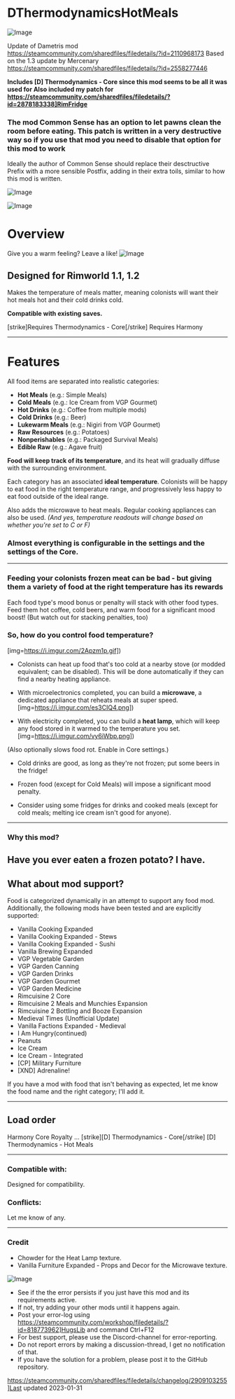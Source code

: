 # DThermodynamicsHotMeals

![Image](https://i.imgur.com/buuPQel.png)

Update of Dametris mod
https://steamcommunity.com/sharedfiles/filedetails/?id=2110968173
Based on the 1.3 update by Mercenary
https://steamcommunity.com/sharedfiles/filedetails/?id=2558277446

**Includes [D] Thermodynamics - Core since this mod seems to be all it was used for
Also included my patch for https://steamcommunity.com/sharedfiles/filedetails/?id=2878183338]RimFridge**

### The mod Common Sense has an option to let pawns clean the room before eating. This patch is written in a very destructive way so if you use that mod you need to disable that option for this mod to work

Ideally the author of Common Sense should replace their desctructive Prefix with a more sensible Postfix, adding in their extra toils, similar to how this mod is written.

![Image](https://i.imgur.com/pufA0kM.png)

	
![Image](https://i.imgur.com/Z4GOv8H.png)

# Overview

Give you a warm feeling? Leave a like!
![Image](https://i.imgur.com/FcAqtoA.png)


## Designed for Rimworld 1.1, 1.2 


Makes the temperature of meals matter, meaning colonists will want their hot meals hot and their cold drinks cold.

**Compatible with existing saves.**

[strike]Requires Thermodynamics - Core[/strike]
Requires Harmony

----------------------------------------------------------------------------------------------------
# Features


All food items are separated into realistic categories:


- **Hot Meals** (e.g.: Simple Meals)
- **Cold Meals** (e.g.: Ice Cream from VGP Gourmet)
- **Hot Drinks** (e.g.: Coffee from multiple mods)
- **Cold Drinks** (e.g.: Beer)
- **Lukewarm Meals** (e.g.: Nigiri from VGP Gourmet)
- **Raw Resources** (e.g.: Potatoes)
- **Nonperishables** (e.g.: Packaged Survival Meals)
- **Edible Raw** (e.g.: Agave fruit)



**Food will keep track of its temperature**, and its heat will gradually diffuse with the surrounding environment.

Each category has an associated **ideal temperature**. Colonists will be happy to eat food in the right temperature range, and progressively less happy to eat food outside of the ideal range.

Also adds the microwave to heat meals. Regular cooking appliances can also be used.
*(And yes, temperature readouts will change based on whether you're set to C or F)*

### Almost everything is configurable in the settings and the settings of the Core.


----------------------------------------------------------------------------------------------------

### Feeding your colonists frozen meat can be bad - but giving them a variety of food at the right temperature has its rewards

Each food type's mood bonus or penalty will stack with other food types. Feed them hot coffee, cold beers, and warm food for a significant mood boost! (But watch out for stacking penalties, too)

### So, how do you control food temperature?


[img=https://i.imgur.com/2Apzm1p.gif])



- Colonists can heat up food that's too cold at a nearby stove (or modded equivalent; can be disabled). This will be done automatically if they can find a nearby heating appliance.

- With microelectronics completed, you can build a **microwave**, a dedicated appliance that reheats meals at super speed.
[img=https://i.imgur.com/es3CIQ4.png])


- With electricity completed, you can build a **heat lamp**, which will keep any food stored in it warmed to the temperature you set.
[img=https://i.imgur.com/vy6iWbp.png])

(Also optionally slows food rot. Enable in Core settings.)

- Cold drinks are good, as long as they're not frozen; put some beers in the fridge!

- Frozen food (except for Cold Meals) will impose a significant mood penalty.

- Consider using some fridges for drinks and cooked meals (except for cold meals; melting ice cream isn't good for anyone).



----------------------------------------------------------------------------------------------------
### Why this mod?

Have you ever eaten a frozen potato?
I have.
----------------------------------------------------------------------------------------------------
## What about mod support?

Food is categorized dynamically in an attempt to support any food mod. Additionally, the following mods have been tested and are explicitly supported:

- Vanilla Cooking Expanded 
- Vanilla Cooking Expanded - Stews
- Vanilla Cooking Expanded - Sushi
- Vanilla Brewing Expanded
- VGP Vegetable Garden
- VGP Garden Canning
- VGP Garden Drinks
- VGP Garden Gourmet
- VGP Garden Medicine
- Rimcuisine 2 Core
- Rimcuisine 2 Meals and Munchies Expansion
- Rimcuisine 2 Bottling and Booze Expansion
- Medieval Times (Unofficial Update)
- Vanilla Factions Expanded - Medieval
- I Am Hungry(continued)
- Peanuts
- Ice Cream
- Ice Cream - Integrated
- [CP] Military Furniture
- [XND] Adrenaline!



If you have a mod with food that isn't behaving as expected, let me know the food name and the right category; I'll add it.

----------------------------------------------------------------------------------------------------
## Load order


Harmony
Core
Royalty
...
[strike][D] Thermodynamics - Core[/strike]
[D] Thermodynamics - Hot Meals

----------------------------------------------------------------------------------------------------
### Compatible with:

Designed for compatibility.

### Conflicts:

Let me know of any.

----------------------------------------------------------------------------------------------------
### Credit

- Chowder for the Heat Lamp texture.
- Vanilla Furniture Expanded - Props and Decor for the Microwave texture.
	
![Image](https://i.imgur.com/PwoNOj4.png)



-  See if the the error persists if you just have this mod and its requirements active.
-  If not, try adding your other mods until it happens again.
-  Post your error-log using https://steamcommunity.com/workshop/filedetails/?id=818773962]HugsLib and command Ctrl+F12
-  For best support, please use the Discord-channel for error-reporting.
-  Do not report errors by making a discussion-thread, I get no notification of that.
-  If you have the solution for a problem, please post it to the GitHub repository.


https://steamcommunity.com/sharedfiles/filedetails/changelog/2909103255]Last updated 2023-01-31
